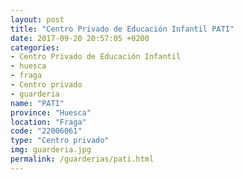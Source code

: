 ```yaml
---
layout: post
title: "Centro Privado de Educación Infantil PATI"
date: 2017-09-20 20:57:05 +0200
categories:
- Centro Privado de Educación Infantil
- huesca
- fraga
- Centro privado
- guarderia
name: "PATI"
province: "Huesca"
location: "Fraga"
code: "22006061"
type: "Centro privado"
img: guarderia.jpg
permalink: /guarderias/pati.html
---
```


